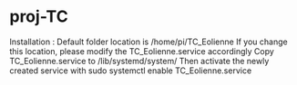 # proj-TC
Installation :
Default folder location is /home/pi/TC_Eolienne
	If you change this location, please modify the TC_Eolienne.service accordingly
Copy TC_Eolienne.service to /lib/systemd/system/ 
Then activate the newly created service with sudo systemctl enable TC_Eolienne.service

